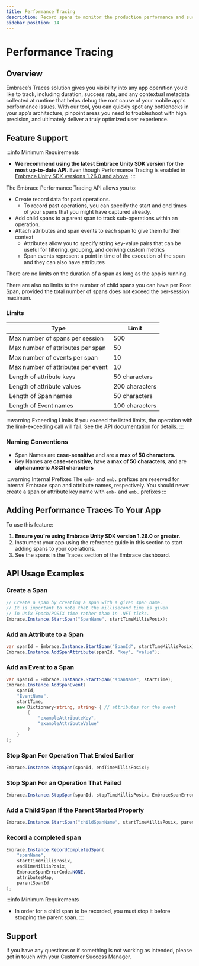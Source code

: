 ```yaml
---
title: Performance Tracing 
description: Record spans to monitor the production performance and success rates of operations within your mobile app.
sidebar_position: 14
---
```


# Performance Tracing 

## Overview

Embrace’s Traces solution gives you visibility into any app operation you’d like to track, including duration, success rate, and any contextual metadata collected at runtime that helps debug the root cause of your mobile app's performance issues. With our tool, you can quickly spot any bottlenecks in your app’s architecture, pinpoint areas you need to troubleshoot with high precision, and ultimately deliver a truly optimized user experience.

## Feature Support

:::info Minimum Requirements
- **We recommend using the latest Embrace Unity SDK version for the most up-to-date API**. Even though Performance Tracing is enabled in [Embrace Unity SDK versions 1.26.0 and above](/unity/integration/linking-embrace/).
:::

The Embrace Performance Tracing API allows you to:

- Create record data for past operations.
    - To record past operations, you can specify the start and end times of your spans that you might have captured already.
- Add child spans to a parent span to track sub-operations within an operation.
- Attach attributes and span events to each span to give them further context
    - Attributes allow you to specify string key-value pairs that can be useful for filtering, grouping, and deriving custom metrics
    - Span events represent a point in time of the execution of the span and they can also have attributes

There are no limits on the duration of a span as long as the app is running.

There are also no limits to the number of child spans you can have per Root Span, provided the total number of spans does not exceed the per-session maximum.

### Limits

| Type  | Limit |
| --- | --- |
| Max number of spans per session  | 500 |
| Max number of attributes per span | 50  |
| Max number of events per span | 10 |
| Max number of attributes per event  | 10 |
| Length of attribute keys | 50 characters |
| Length of attribute values | 200 characters |
| Length of Span names | 50 characters |
| Length of Event names | 100 characters |

:::warning Exceeding Limits
If you exceed the listed limits, the operation with the limit-exceeding call will fail. See the API documentation for details.
:::

### Naming Conventions

- Span Names are **case-sensitive** and are a **max of 50 characters.**
- Key Names are **case-sensitive**, have a **max of 50 characters**, and are **alphanumeric ASCII characters**

:::warning Internal Prefixes
The `emb-` and `emb.` prefixes are reserved for internal Embrace span and attribute names, respectively. You should never create a span or attribute key name with `emb-` and `emb.` prefixes
:::

## Adding Performance Traces To Your App

To use this feature:

1. **Ensure you're using Embrace Unity SDK version 1.26.0 or greater**.
3. Instrument your app using the reference guide in this section to start adding spans to your operations.
4. See the spans in the Traces section of the Embrace dashboard.

## API Usage Examples

### Create a Span

```csharp
// Create a span by creating a span with a given span name. 
// It is important to note that the millisecond time is given 
// in Unix Epoch/POSIX time rather than in .NET ticks.
Embrace.Instance.StartSpan("SpanName", startTimeMillisPosix);
```

### Add an Attribute to a Span

```csharp
var spanId = Embrace.Instance.StartSpan("SpanId", startTimeMillisPosix);
Embrace.Instance.AddSpanAttribute(spanId, "key", "value");
```

### Add an Event to a Span

```csharp
var spanId = Embrace.Instance.StartSpan("spanName", startTime);
Embrace.Instance.AddSpanEvent(
    spanId,
    "EventName",
    startTime,
    new Dictionary<string, string> { // attributes for the event
        {
            "exampleAttributeKey",
            "exampleAttributeValue"
        }
    }
);
```

### Stop Span For Operation That Ended Earlier

```csharp
Embrace.Instance.StopSpan(spanId, endTimeMillisPosix);
```

### Stop Span For an Operation That Failed

```csharp
Embrace.Instance.StopSpan(spanId, stopTimeMillisPosix, EmbraceSpanErrorCode.FAILURE);
```

### Add a Child Span If the Parent Started Properly

```csharp
Embrace.Instance.StartSpan("childSpanName", startTimeMillisPosix, parentSpanId)
```

### Record a completed span

```csharp
Embrace.Instance.RecordCompletedSpan(
    "spanName",
    startTimeMillisPosix,
    endTimeMillisPosix,
    EmbraceSpanErrorCode.NONE,
    attributesMap,
    parentSpanId
);
```

:::info Minimum Requirements
- In order for a child span to be recorded, you must stop it before stopping the parent span.
:::

## Support

If you have any questions or if something is not working as intended, please get in touch with your Customer Success Manager.
